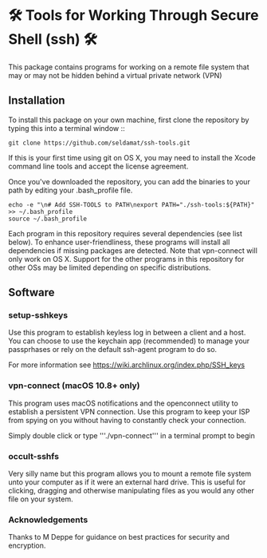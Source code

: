 # 🛠  Tools for Working Through Secure Shell (ssh) 🛠  

This package contains programs for working on a remote file system that may or may not be hidden behind a virtual private network (VPN)

## Installation

To install this package on your own machine, first clone the repository by typing this into a terminal window ::

```
git clone https://github.com/seldamat/ssh-tools.git
```

If this is your first time using git on OS X, you may need to install the Xcode command line tools and accept the license agreement.

Once you've downloaded the repository, you can add the binaries to your path by editing your .bash_profile file.

```
echo -e "\n# Add SSH-TOOLS to PATH\nexport PATH="./ssh-tools:${PATH}" >> ~/.bash_profile
source ~/.bash_profile
```

Each program in this repository requires several dependencies (see list below). To enhance user-friendliness, these programs will install all dependencies if missing packages are detected. Note that vpn-connect will only work on OS X.  Support for the other programs in this repository for other OSs may be limited depending on specific distributions.

## Software

### setup-sshkeys

Use this program to establish keyless log in between a client and a host. You can choose to use the keychain app (recommended) to manage your passprhases or rely on the default ssh-agent program to do so.

For more information see https://wiki.archlinux.org/index.php/SSH_keys

### vpn-connect (macOS 10.8+ only)

This program uses macOS notifications and the openconnect utility to establish a persistent VPN connection. Use this program to keep your ISP from spying on you without having to constantly check your connection.

Simply double click or type '''./vpn-connect''' in a terminal prompt to begin

### occult-sshfs

Very silly name but this program allows you to mount a remote file system unto your computer as if it were an external hard drive. This is useful for clicking, dragging and otherwise manipulating files as you would any other file on your system. 

### Acknowledgements
Thanks to M Deppe for guidance on best practices for security and encryption.
